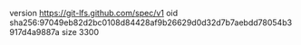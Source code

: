version https://git-lfs.github.com/spec/v1
oid sha256:97049eb82d2bc0108d84428af9b26629d0d32d7b7aebdd78054b3917d4a9887a
size 3300
